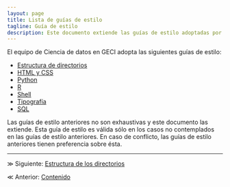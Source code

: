```yaml
---
layout: page
title: Lista de guías de estilo
tagline: Guía de estilo
description: Este documento extiende las guías de estilo adoptadas por el equipo de Ciencia de Datos de GECI
---
```


El equipo de Ciencia de datos en GECI adopta las siguientes guías de estilo:

- [Estructura de directorios](https://drivendata.github.io/cookiecutter-data-science)
- [HTML y CSS](https://google.github.io/styleguide/htmlcssguide.html)
- [Python](https://www.python.org/dev/peps/pep-0008)
- [R](https://style.tidyverse.org/)
- [Shell](https://google.github.io/styleguide/shell.xml)
- [Tipografía](https://physics.nist.gov/cuu/pdf/typefaces.pdf)
- [SQL](https://about.gitlab.com/handbook/business-ops/data-team/sql-style-guide/#sql-style-guide)

Las guías de estilo anteriores no son exhaustivas y este documento las extiende. Esta guía de estilo es válida sólo en los casos no contemplados en las guías de estilo anteriores. En caso de conflicto, las guías de estilo anteriores tienen preferencia sobre ésta.

---

&#8811; Siguiente: [Estructura de los directorios](estructura.html)

&#8810; Anterior: [Contenido](index.html)